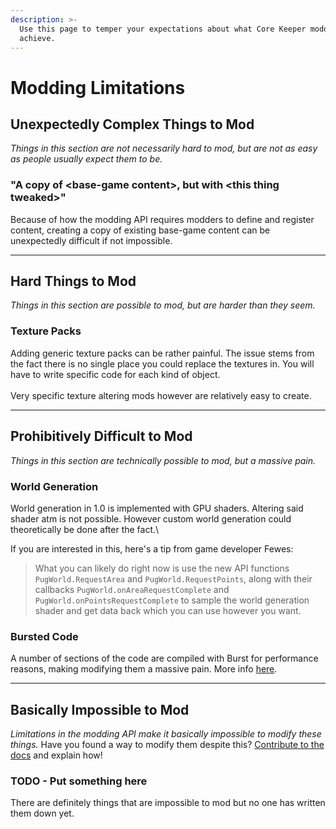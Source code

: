 ```yaml
---
description: >-
  Use this page to temper your expectations about what Core Keeper modding can
  achieve.
---
```


# Modding Limitations

## Unexpectedly Complex Things to Mod

_Things in this section are not necessarily hard to mod, but are not as easy as people usually expect them to be._

### "A copy of \<base-game content>, but with \<this thing tweaked>"

Because of how the modding API requires modders to define and register content, creating a copy of existing base-game content can be unexpectedly difficult if not impossible.

***

## Hard Things to Mod

_Things in this section are possible to mod, but are harder than they seem._

### Texture Packs

Adding generic texture packs can be rather painful. The issue stems from the fact there is no single place you could replace the textures in. You will have to write specific code for each kind of object.\
\
Very specific texture altering mods however are relatively easy to create.

***

## Prohibitively Difficult to Mod

_Things in this section are technically possible to mod, but a massive pain._

### World Generation

World generation in 1.0 is implemented with GPU shaders. Altering said shader atm is not possible. However custom world generation could theoretically be done after the fact.\


If you are interested in this, here's a tip from game developer Fewes:

> What you can likely do right now is use the new API functions `PugWorld.RequestArea` and `PugWorld.RequestPoints`, along with their callbacks `PugWorld.onAreaRequestComplete` and `PugWorld.onPointsRequestComplete` to sample the world generation shader and get data back which you can use however you want.

### Bursted Code

A number of sections of the code are compiled with Burst for performance reasons, making modifying them a massive pain. More info [here](../concepts/technologies-and-tools.md#burst-compiler).

***

## Basically Impossible to Mod

_Limitations in the modding API make it basically impossible to modify these things._ Have you found a way to modify them despite this? [Contribute to the docs](../how-to-contribute.md) and explain how!

### TODO - Put something here

There are definitely things that are impossible to mod but no one has written them down yet.
